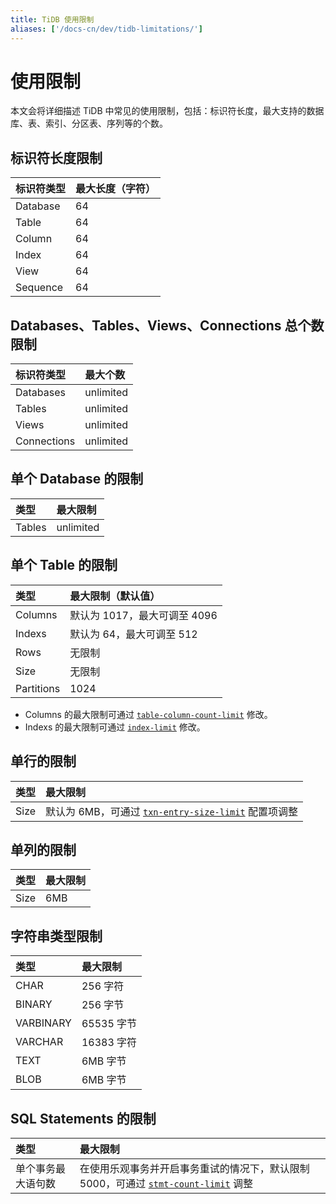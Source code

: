 ```yaml
---
title: TiDB 使用限制
aliases: ['/docs-cn/dev/tidb-limitations/']
---
```


# 使用限制

本文会将详细描述 TiDB 中常见的使用限制，包括：标识符长度，最大支持的数据库、表、索引、分区表、序列等的个数。

## 标识符长度限制

| 标识符类型 | 最大长度（字符）|
|:---------|:--------------|
| Database | 64 |
| Table    | 64 |
| Column   | 64 |
| Index    | 64 |
| View     | 64 |
| Sequence | 64 |

## Databases、Tables、Views、Connections 总个数限制

| 标识符类型  | 最大个数   |
|:----------|:----------|
| Databases | unlimited |
| Tables    | unlimited |
| Views     | unlimited |
| Connections| unlimited|

## 单个 Database 的限制

| 类型       | 最大限制   |
|:----------|:----------|
| Tables    |unlimited  |

## 单个 Table 的限制

| 类型       | 最大限制（默认值）              |
|:----------|:------------------------------|
| Columns   | 默认为 1017，最大可调至 4096     |
| Indexs    | 默认为 64，最大可调至 512        |
| Rows      | 无限制                         |
| Size      | 无限制                         |
| Partitions| 1024                          |

* Columns 的最大限制可通过 [`table-column-count-limit`](/tidb-configuration-file.md#table-column-count-limit-从-v50-版本开始引入) 修改。
* Indexs 的最大限制可通过 [`index-limit`](/tidb-configuration-file.md#index-limit-从-v50-版本开始引入) 修改。

## 单行的限制

| 类型       | 最大限制   |
|:----------|:----------|
| Size       | 默认为 6MB，可通过 [`txn-entry-size-limit`](/tidb-configuration-file.md#txn-entry-size-limit-从-v50-版本开始引入) 配置项调整 |

## 单列的限制

| 类型       | 最大限制   |
|:----------|:----------|
| Size       | 6MB       |

## 字符串类型限制

| 类型       | 最大限制   |
|:----------|:----------|
| CHAR       | 256 字符      |
| BINARY     | 256 字节      |
| VARBINARY  | 65535 字节    |
| VARCHAR    | 16383 字符    |
| TEXT       | 6MB 字节      |
| BLOB       | 6MB 字节      |

## SQL Statements 的限制

| 类型       | 最大限制   |
|:----------|:----------|
| 单个事务最大语句数 |  在使用乐观事务并开启事务重试的情况下，默认限制 5000，可通过 [`stmt-count-limit`](/tidb-configuration-file.md#stmt-count-limit) 调整 |
